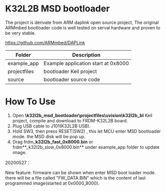 # K32L2B MSD bootloader



The project is derivate from ARM daplink open source project, The original ARMmbed bootloader code is well tested on serval hardware and proven to be very stable.

https://github.com/ARMmbed/DAPLink



| Folder       | Description                         |
| ------------ | ----------------------------------- |
| example_app  | Example application start at 0x8000 |
| projectfiles | bootloader Keil project             |
| source       | bootloader source code              |



# How To Use

1. Open **\k32l2b_msd_bootloader\projectfiles\uvision\k32l2b_bl**  Keil project, compile and download to FRDM-K32L2B board.
2. Plug USB cable to J101(K32L2B USB). 
3. Hold SW3, then press RESET(SW2) , this let MCU enter MSD bootloader mode. the MSD disk will be pop up.
4. Drag frdm_**k32l2b_fast_0x8000.bin** or frdm**_k32l2b_slow_0x8000.bin** under example_app folder to update image.



20200527：

New feature: firmware can be shown when enter MSD boot loader mode. there will be a file called "FW_DATA.BIN" which is the content of last programmed image(started at 0x0000_8000).




